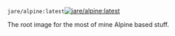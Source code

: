 `jare/alpine:latest`[![jare/alpine:latest](https://badge.imagelayers.io/jare/alpine:latest.svg)](https://imagelayers.io/?images=jare/alpine:latest 'jare/alpine:latest')

 The root image for the most of mine Alpine based stuff.
